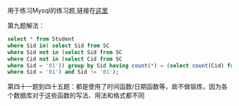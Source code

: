 用于练习Mysql的练习题,链接在[这里](https://blog.csdn.net/flycat296/article/details/63681089?spm=a2c4e.10696291.0.0.20b419a4SIu0Ty)

第九题解法：

```sql
select * from Student 
where Sid in( select Sid from SC 
where Sid not in (select Sid from SC 
where Cid not in (select Cid from SC 
where Sid = '01')) group by Sid having count(*) = (select count(Cid) from SC 
where Sid = '01') and Sid != '01');
```

第四十一题到四十五题：都是使用了时间函数/日期函数等，故不做锻炼，因为各个数据库对于这些函数的写法、用法和格式都不同